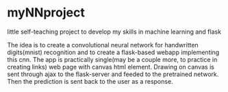 # myNNproject
little self-teaching project to develop my skills in machine learning and flask

The idea is to create a convolutional neural network for handwritten digits(mnist) recognition and to create a flask-based webapp implementing this cnn. The app is practically single(may be a couple more, to practice in creating links) web page with canvas html element. Drawing on canvas is sent through ajax to the flask-server and feeded to the pretrained network. Then the prediction is sent back to the user as a response. 
